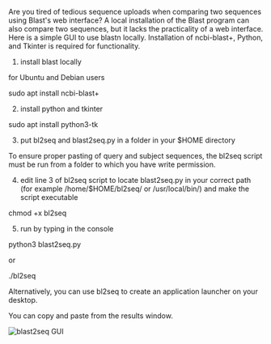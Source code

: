 Are you tired of tedious sequence uploads when comparing two sequences using Blast's web interface? A local installation of the Blast program can also compare two sequences, but it lacks the practicality of a web interface. Here is a simple GUI to use blastn locally. Installation of ncbi-blast+, Python, and Tkinter is required for functionality.

1. install blast locally

for Ubuntu and Debian users

sudo apt install ncbi-blast+

2. install python and tkinter

sudo apt install python3-tk

3. put bl2seq and blast2seq.py in a folder in your $HOME directory

To ensure proper pasting of query and subject sequences, the bl2seq script must be run from a folder to which you have write permission.

4. edit line 3 of bl2seq script to locate blast2seq.py in your correct path (for example /home/$HOME/bl2seq/ or /usr/local/bin/) and make the script executable

chmod +x bl2seq

5. run by typing in the console

python3 blast2seq.py

or

./bl2seq

Alternatively, you can use bl2seq to create an application launcher on your desktop.

You can copy and paste from the results window.

![blast2seq GUI](https://github.com/matiajan/blast2seq-frontend/blob/main/blast2seq.png)
